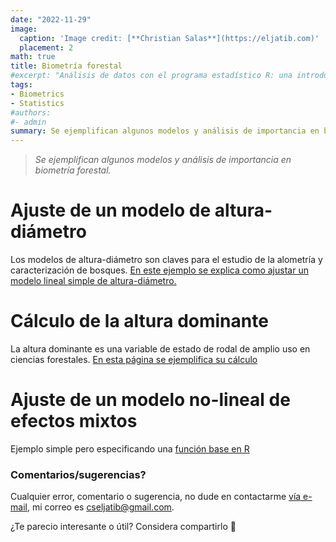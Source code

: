 ```yaml
---
date: "2022-11-29"
image:
  caption: 'Image credit: [**Christian Salas**](https://eljatib.com)'
  placement: 2
math: true
title: Biometría forestal
#excerpt: "Análisis de datos con el programa estadístico R: una introducción aplicada"
tags:
- Biometrics
- Statistics
#authors:
#- admin
summary: Se ejemplifican algunos modelos y análisis de importancia en biometría forestal.
---
```


> *Se ejemplifican algunos modelos y análisis de importancia en biometría forestal.* 


# Ajuste de un modelo de altura-diámetro
Los modelos de altura-diámetro son claves para el estudio
de la alometría y caracterización de bosques. [En este ejemplo se explica como ajustar un modelo lineal simple de altura-diámetro.](slrModAltura.html)

# Cálculo de la altura dominante
La altura dominante es una variable de estado de rodal de amplio
uso en ciencias forestales. [En esta página se ejemplifica su cálculo](calcHdom.html)

# Ajuste de un modelo no-lineal de efectos mixtos
Ejemplo simple pero especificando una [función base en R](ajuNlme.html)

### Comentarios/sugerencias?
Cualquier error, comentario o sugerencia, no dude en contactarme [vía e-mail](mailto:cseljatib@gmail.com), mi correo es cseljatib@gmail.com. 

¿Te parecio interesante o útil? Considera compartirlo 🙌

<!--- 
+ [Ajuste de modelo de altura-diametro](/statstuff/datosEspa.html)

#### Te parecio interesante o util? Considera compartirlo 🙌

<img src="portadaLibro.jpg" width="1000" height="350">
**Some of my older websites**
- [My old website](https://cseljatib.wixsite.com/biometria)
- [My old linux help](http://biometria.ufro.cl/myLinuxHelp/)
* [Mentoirs](./educa.md)
![](images/chacai01.jpg)
-->
